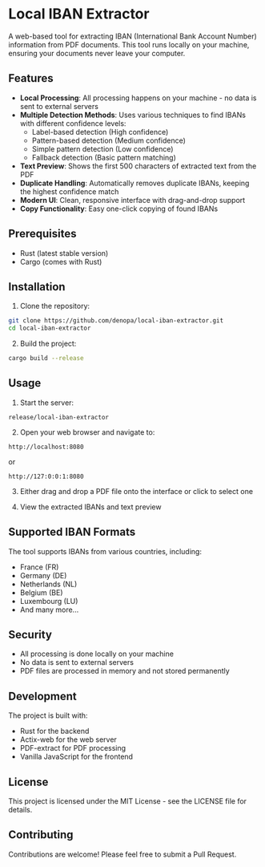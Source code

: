 # Local IBAN Extractor

A web-based tool for extracting IBAN (International Bank Account Number) information from PDF documents. This tool runs locally on your machine, ensuring your documents never leave your computer.

## Features

- **Local Processing**: All processing happens on your machine - no data is sent to external servers
- **Multiple Detection Methods**: Uses various techniques to find IBANs with different confidence levels:
  - Label-based detection (High confidence)
  - Pattern-based detection (Medium confidence)
  - Simple pattern detection (Low confidence)
  - Fallback detection (Basic pattern matching)
- **Text Preview**: Shows the first 500 characters of extracted text from the PDF
- **Duplicate Handling**: Automatically removes duplicate IBANs, keeping the highest confidence match
- **Modern UI**: Clean, responsive interface with drag-and-drop support
- **Copy Functionality**: Easy one-click copying of found IBANs

## Prerequisites

- Rust (latest stable version)
- Cargo (comes with Rust)

## Installation

1. Clone the repository:
```bash
git clone https://github.com/denopa/local-iban-extractor.git
cd local-iban-extractor
```

2. Build the project:
```bash
cargo build --release
```

## Usage

1. Start the server:
```
release/local-iban-extractor
```

2. Open your web browser and navigate to:
```
http://localhost:8080
```
or
```
http://127:0:0:1:8080
```

3. Either drag and drop a PDF file onto the interface or click to select one

4. View the extracted IBANs and text preview

## Supported IBAN Formats

The tool supports IBANs from various countries, including:
- France (FR)
- Germany (DE)
- Netherlands (NL)
- Belgium (BE)
- Luxembourg (LU)
- And many more...

## Security

- All processing is done locally on your machine
- No data is sent to external servers
- PDF files are processed in memory and not stored permanently

## Development

The project is built with:
- Rust for the backend
- Actix-web for the web server
- PDF-extract for PDF processing
- Vanilla JavaScript for the frontend

## License

This project is licensed under the MIT License - see the LICENSE file for details.

## Contributing

Contributions are welcome! Please feel free to submit a Pull Request. 